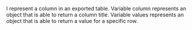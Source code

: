 I represent a column in an exported table. Variable column represents an object that is able to return a column title. Variable values represents an object that is able to return a value for a specific row.